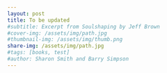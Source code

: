 ```yaml
---
layout: post
title: To be updated
#subtitle: Excerpt from Soulshaping by Jeff Brown
#cover-img: /assets/img/path.jpg
#thumbnail-img: /assets/img/thumb.png
share-img: /assets/img/path.jpg
#tags: [books, test]
#author: Sharon Smith and Barry Simpson
---
```

